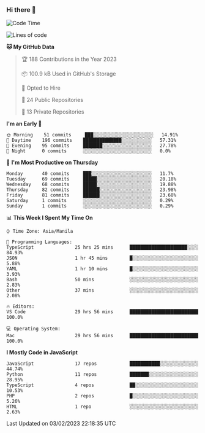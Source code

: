 ### Hi there 👋

<!--START_SECTION:waka-->
![Code Time](http://img.shields.io/badge/Code%20Time-63%20hrs-blue)

![Lines of code](https://img.shields.io/badge/From%20Hello%20World%20I%27ve%20Written-73%20Thousand%20lines%20of%20code-blue)

**🐱 My GitHub Data** 

> 🏆 188 Contributions in the Year 2023
 > 
> 📦 100.9 kB Used in GitHub's Storage 
 > 
> 💼 Opted to Hire
 > 
> 📜 24 Public Repositories 
 > 
> 🔑 13 Private Repositories  
 > 
**I'm an Early 🐤** 

```text
🌞 Morning    51 commits     ███░░░░░░░░░░░░░░░░░░░░░░   14.91% 
🌆 Daytime    196 commits    ██████████████░░░░░░░░░░░   57.31% 
🌃 Evening    95 commits     ███████░░░░░░░░░░░░░░░░░░   27.78% 
🌙 Night      0 commits      ░░░░░░░░░░░░░░░░░░░░░░░░░   0.0%

```
📅 **I'm Most Productive on Thursday** 

```text
Monday       40 commits     ███░░░░░░░░░░░░░░░░░░░░░░   11.7% 
Tuesday      69 commits     █████░░░░░░░░░░░░░░░░░░░░   20.18% 
Wednesday    68 commits     █████░░░░░░░░░░░░░░░░░░░░   19.88% 
Thursday     82 commits     ██████░░░░░░░░░░░░░░░░░░░   23.98% 
Friday       81 commits     ██████░░░░░░░░░░░░░░░░░░░   23.68% 
Saturday     1 commits      ░░░░░░░░░░░░░░░░░░░░░░░░░   0.29% 
Sunday       1 commits      ░░░░░░░░░░░░░░░░░░░░░░░░░   0.29%

```


📊 **This Week I Spent My Time On** 

```text
⌚︎ Time Zone: Asia/Manila

💬 Programming Languages: 
TypeScript               25 hrs 25 mins      █████████████████████░░░░   84.93% 
JSON                     1 hr 45 mins        █░░░░░░░░░░░░░░░░░░░░░░░░   5.88% 
YAML                     1 hr 10 mins        █░░░░░░░░░░░░░░░░░░░░░░░░   3.93% 
Bash                     50 mins             ░░░░░░░░░░░░░░░░░░░░░░░░░   2.83% 
Other                    37 mins             ░░░░░░░░░░░░░░░░░░░░░░░░░   2.08%

🔥 Editors: 
VS Code                  29 hrs 56 mins      █████████████████████████   100.0%

💻 Operating System: 
Mac                      29 hrs 56 mins      █████████████████████████   100.0%

```

**I Mostly Code in JavaScript** 

```text
JavaScript               17 repos            ███████████░░░░░░░░░░░░░░   44.74% 
Python                   11 repos            ███████░░░░░░░░░░░░░░░░░░   28.95% 
TypeScript               4 repos             ██░░░░░░░░░░░░░░░░░░░░░░░   10.53% 
PHP                      2 repos             █░░░░░░░░░░░░░░░░░░░░░░░░   5.26% 
HTML                     1 repo              ░░░░░░░░░░░░░░░░░░░░░░░░░   2.63%

```



 Last Updated on 03/02/2023 22:18:35 UTC
<!--END_SECTION:waka-->
